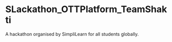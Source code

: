 # SLackathon_OTTPlatform_TeamShakti
A hackathon organised by SimpliLearn for all students globally.
